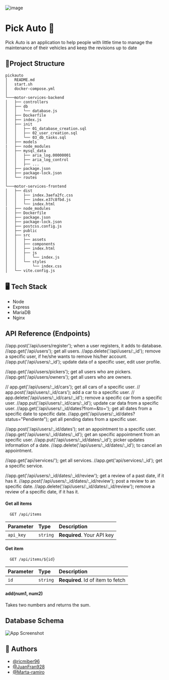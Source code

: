 
![image](https://drive.google.com/uc?export=view&id=1i8OzH4Ip6_4Csz6jgZcKed6TzSmV7l9E)


# Pick Auto 🚗

Pick Auto is an application to help people with little time to manage the maintenance of their vehicles and keep the revisions up to date


## 📁Project Structure
```
pickauto
│   README.md
│   start.sh
│   docker-compose.yml    
│
└───motor-services-backend
│   ├── controllers
│   ├── db
│   │   └── database.js
│   ├── Dockerfile
│   ├── index.js
│   ├── init
│   │   ├── 01_database_creation.sql
│   │   ├── 02_user_creation.sql
│   │   └── 03_db_tasks.sql
│   ├── models
|   ├── node_modules
│   ├── mysql_data
│   │   ├── aria_log.00000001
│   │   ├── aria_log_control
│   │   ├── ...
│   ├── package.json
│   ├── package-lock.json
│   └── routes
│   
└───motor-services-frontend
│   ├── dist
│   │   ├── index.3aefa2fc.css
│   │   ├── index.e37c8fbd.js
│   │   └── index.html
|   ├── node_modules
│   ├── Dockerfile
│   ├── package.json
│   ├── package-lock.json
│   ├── postcss.config.js
│   ├── public
│   ├── src
│   │   ├── assets
│   │   ├── components
│   │   ├── index.html
│   │   ├── js
│   │   │   └── index.js
│   │   └── styles
│   │       └── index.css
│   └── vite.config.js
```
## 🖥️ Tech Stack

* Node
* Express
* MariaDB
* Nginx



## API Reference (Endpoints)

//app.post('/api/users/register'); when a user registers, it adds to database.
//app.get('/api/users'); get all users.
//app.delete('/api/users/:_id'); remove a specific user, if he/she wants to remove his/her account.
//app.put('/api/users/:_id'); update data of a specific user, edit user profile.

//app.get('/api/users/pickers'); get all users who are pickers.
//app.get('/api/users/owners'); get all users who are owners.


// app.get('/api/users/:_id/cars'); get all cars of a specific user.
// app.post('/api/users/:_id/cars'); add a car to a specific user.
// app.delete('/api/users/:_id/cars/:_id'); remove a specific car from a specific user.
//app.put('/api/users/:_id/cars/:_id'); update car data from a specific user.
//app.get('/api/users/:_id/dates?from=&to='); get all dates from a specific date to specific date.
//app.get('/api/users/:_id/dates?status="Pendiente"); get all pending dates from a specific user.

//app.post('/api/users/:_id/dates'); set an appointment to a specific user.
//app.get('/api/users/:_id/dates/:_id'); get an specific appointment from an specific user.
//app.put('/api/users/:_id/dates/:_id'); picker updates information of a date. 
//app.delete('/api/users/:_id/dates/:_id'); to cancel an appointment.


//app.get('api/services/'); get all services.
//app.get('api/services/:_id'); get a specific service.


//app.get('/api/users/:_id/dates/:_id/review'); get a review of a past date, if it has it.
//app.post('/api/users/:_id/dates/:_id/review'); post a review to an specific date.
//app.delete('/api/users/:_id/dates/:_id/review'); remove a review of a specific date, if it has it.

#### Get all items

```http
  GET /api/items
```

| Parameter | Type     | Description                |
| :-------- | :------- | :------------------------- |
| `api_key` | `string` | **Required**. Your API key |

#### Get item

```http
  GET /api/items/${id}
```

| Parameter | Type     | Description                       |
| :-------- | :------- | :-------------------------------- |
| `id`      | `string` | **Required**. Id of item to fetch |

#### add(num1, num2)

Takes two numbers and returns the sum.


## Database Schema

![App Screenshot](https://via.placeholder.com/468x300?text=App+Screenshot+Here)


## 👥 Authors

- [@ricmiber96](https://github.com/ricmiber96)
- [@JuanFran928](https://github.com/JuanFran928)
- [@Marta-ramiro](https://github.com/Marta-ramiro)


